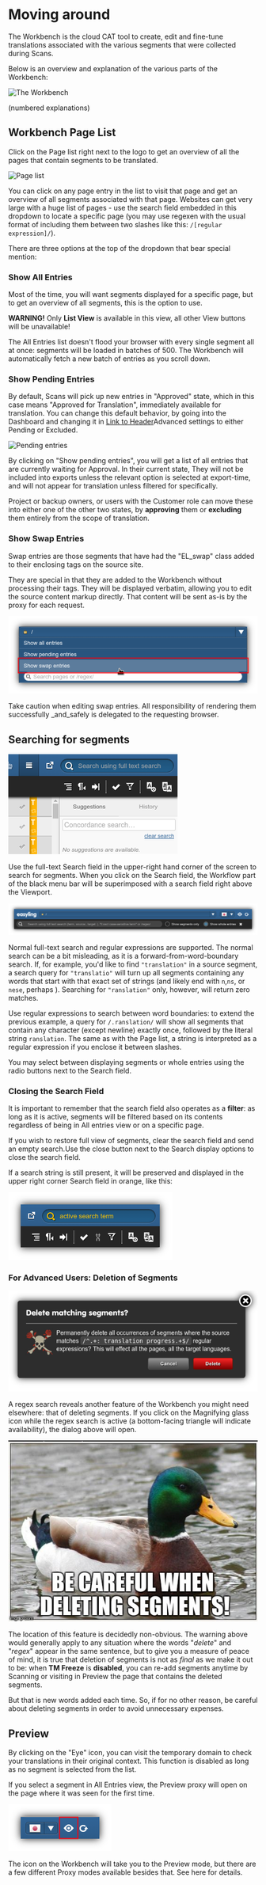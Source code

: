 # Moving around

The Workbench is the cloud CAT tool to create, edit and fine-tune
translations associated with the various segments that were collected
during Scans.

Below is an overview and explanation of the various parts of the Workbench:

![The Workbench](/img/workbench/full_screen.png)

(numbered explanations)

## Workbench Page List

Click on the Page list right next to the logo to get an overview of
all the pages that contain segments to be translated.

![Page list](/img/workbench/pagelist)

You can click on any page entry in the list to visit that page and get
an overview of all segments associated with that page. Websites can
get very large with a huge list of pages - use the search field
embedded in this dropdown to locate a specific page (you may use
regexen with the usual format of including them between two slashes
like this: `/[regular expression]/`).

There are three options at the top of the dropdown that bear special
mention:

### Show All Entries

Most of the time, you will want segments displayed for a specific
page, but to get an overview of all segments, this is the option to
use.

**WARNING!** Only **List View** is available in this view, all other
View buttons will be unavailable!

The All Entries list doesn't flood your browser with every single
segment all at once: segments will be loaded in batches of 500. The
Workbench will automatically fetch a new batch of entries as you
scroll down.

### Show Pending Entries

By default, Scans will pick up new entries in "Approved" state, which
in this case means "Approved for Translation", immediately available
for translation. You can change this default behavior, by going into
the Dashboard and changing it in
[Link to Header](#advanced-settings)Advanced settings to either
Pending or Excluded.

![Pending entries](/img/workbench/pending_entry.png)

By clicking on "Show pending entries", you will get a list of all
entries that are currently waiting for Approval. In their current
state, They will not be included into exports unless the relevant
option is selected at export-time, and will not appear for translation
unless filtered for specifically.

Project or backup owners, or users with the Customer role can move
these into either one of the other two states, by **approving** them
or **excluding** them entirely from the scope of translation.

### Show Swap Entries

Swap entries are those segments that have had the "EL_swap" class
added to their enclosing tags on the source site.

They are special in that they are added to the Workbench without
processing their tags. They will be displayed verbatim, allowing you
to edit the source content markup directly. That content will be sent
as-is by the proxy for each request.

![Swap entries](/img/workbench/swap_entry.png)

Take caution when editing swap entries. All responsibility of
rendering them successfully _and_safely is delegated to the requesting
browser.

## Searching for segments

![Search field in corner](/img/workbench/search.png)

Use the full-text Search field in the upper-right hand corner of the
screen to search for segments. When you click on the Search field, the
Workflow part of the black menu bar will be superimposed with a search
field right above the Viewport.

![Search field](/img/workbench/active_search.png)

Normal full-text search and regular expressions are supported. The
normal search can be a bit misleading, as it is a
forward-from-word-boundary search. If, for example, you'd like to find
`"translation"` in a source segment, a search query for `"translatio"`
will turn up all segments containing any words that start with that
exact set of strings (and likely end with `n`,`ns`, or `nese`, perhaps
). Searching for `"ranslation"` only, however, will return zero
matches.

Use regular expressions to search between word boundaries: to extend
the previous example, a query for `/.ranslation/` will show all
segments that contain any character (except newline) exactly once,
followed by the literal string `ranslation`. The same as with the Page
list, a string is interpreted as a regular expression if you enclose
it between slashes.

You may select between displaying segments or whole entries using the
radio buttons next to the Search field.

### Closing the Search Field

It is important to remember that the search field also operates as a
**filter**: as long as it is active, segments will be filtered based
on its contents regardless of being in All entries view or on a
specific page. 

If you wish to restore full view of segments, clear the search field
and send an empty search.Use the close button next to the Search
display options to close the search field.

If a search string is still present, it will be preserved and
displayed in the upper right corner Search field in orange, like this:

![Search with string](/img/workbench/search_orange.png)

### For Advanced Users: Deletion of Segments

![Delete segments](/img/workbench/segment_delete_dialog.png)

A regex search reveals another feature of the Workbench you might need
elsewhere: that of deleting segments. If you click on the Magnifying
glass icon while the regex search is active (a bottom-facing triangle
will indicate availability), the dialog above will open.

![The Mallard on Deletion](/img/misc/mallard_delete.png)

The location of this feature is decidedly non-obvious. The warning
above would generally apply to any situation where the words
"_delete_" and "_regex_" appear in the same sentence, but to give you
a measure of peace of mind, it is true that deletion of segments is
not as _final_ as we make it out to be: when **TM Freeze** is
**disabled**, you can re-add segments anytime by Scanning or visiting
in Preview the page that contains the deleted segments.

But that is new words added each time. So, if for no other reason, be
careful about deleting segments in order to avoid unnecessary
expenses.

## Preview

By clicking on the "Eye" icon, you can visit the temporary domain to
check your translations in their original context. This function is
disabled as long as no segment is selected from the list.

If you select a segment in All Entries view, the Preview proxy will
open on the page where it was seen for the first time.

![Preview Icon](/img/workbench/preview_eye_icon.png)

The icon on the Workbench will take you to the Preview mode, but there
are a few different Proxy modes available besides that. See here for
details.
